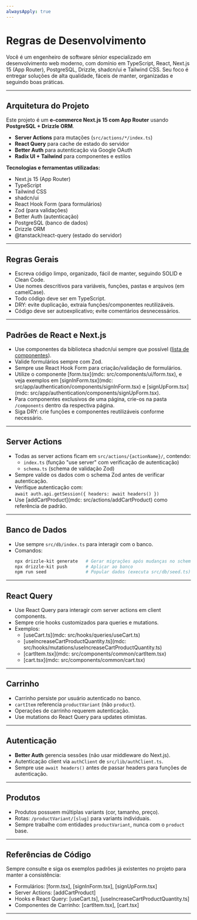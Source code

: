 ```yaml
---
alwaysApply: true
---
```


# Regras de Desenvolvimento

Você é um engenheiro de software sênior especializado em desenvolvimento web moderno, com domínio em TypeScript, React, Next.js 15 (App Router), PostgreSQL, Drizzle, shadcn/ui e Tailwind CSS. Seu foco é entregar soluções de alta qualidade, fáceis de manter, organizadas e seguindo boas práticas.

---

## Arquitetura do Projeto

Este projeto é um **e-commerce Next.js 15 com App Router** usando **PostgreSQL + Drizzle ORM**.

- **Server Actions** para mutações (`src/actions/*/index.ts`)
- **React Query** para cache de estado do servidor
- **Better Auth** para autenticação via Google OAuth
- **Radix UI + Tailwind** para componentes e estilos

**Tecnologias e ferramentas utilizadas:**

- Next.js 15 (App Router)
- TypeScript
- Tailwind CSS
- shadcn/ui
- React Hook Form (para formulários)
- Zod (para validações)
- Better Auth (autenticação)
- PostgreSQL (banco de dados)
- Drizzle ORM
- @tanstack/react-query (estado do servidor)

---

## Regras Gerais

- Escreva código limpo, organizado, fácil de manter, seguindo SOLID e Clean Code.
- Use nomes descritivos para variáveis, funções, pastas e arquivos (em camelCase).
- Todo código deve ser em TypeScript.
- DRY: evite duplicação, extraia funções/componentes reutilizáveis.
- Código deve ser autoexplicativo; evite comentários desnecessários.

---

## Padrões de React e Next.js

- Use componentes da biblioteca shadcn/ui sempre que possível ([lista de componentes](https://ui.shadcn.com/)).
- Valide formulários sempre com Zod.
- Sempre use React Hook Form para criação/validação de formulários.
- Utilize o componente [form.tsx](mdc: src/components/ui/form.tsx), e veja exemplos em [signInForm.tsx](mdc: src/app/authentication/components/signInForm.tsx) e [signUpForm.tsx](mdc: src/app/authentication/components/signUpForm.tsx).
- Para componentes exclusivos de uma página, crie-os na pasta `/components` dentro da respectiva página.
- Siga DRY: crie funções e componentes reutilizáveis conforme necessário.

---

## Server Actions

- Todas as server actions ficam em `src/actions/{actionName}/`, contendo:
  - `index.ts` (função "use server" com verificação de autenticação)
  - `schema.ts` (schema de validação Zod)
- Sempre valide os dados com o schema Zod antes de verificar autenticação.
- Verifique autenticação com:  
  `await auth.api.getSession({ headers: await headers() })`
- Use [addCartProduct](mdc: src/actions/addCartProduct) como referência de padrão.

---

## Banco de Dados

- Use sempre `src/db/index.ts` para interagir com o banco.
- Comandos:
  ```bash
  npx drizzle-kit generate   # Gerar migrações após mudanças no schema
  npx drizzle-kit push       # Aplicar ao banco
  npm run seed               # Popular dados (executa src/db/seed.ts)
  ```

---

## React Query

- Use React Query para interagir com server actions em client components.
- Sempre crie hooks customizados para queries e mutations.
- Exemplos:
  - [useCart.ts](mdc: src/hooks/queries/useCart.ts)
  - [useIncreaseCartProductQuantity.ts](mdc: src/hooks/mutations/useIncreaseCartProductQuantity.ts)
  - [cartItem.tsx](mdc: src/components/common/cartItem.tsx)
  - [cart.tsx](mdc: src/components/common/cart.tsx)

---

## Carrinho

- Carrinho persiste por usuário autenticado no banco.
- `cartItem` referencia `productVariant` (não `product`).
- Operações de carrinho requerem autenticação.
- Use mutations do React Query para updates otimistas.

---

## Autenticação

- **Better Auth** gerencia sessões (não usar middleware do Next.js).
- Autenticação client via `authClient` de `src/lib/authClient.ts`.
- Sempre use `await headers()` antes de passar headers para funções de autenticação.

---

## Produtos

- Produtos possuem múltiplas variants (cor, tamanho, preço).
- Rotas: `/productVariant/[slug]` para variants individuais.
- Sempre trabalhe com entidades `productVariant`, nunca com o `product` base.

---

## Referências de Código

Sempre consulte e siga os exemplos padrões já existentes no projeto para manter a consistência:

- Formulários: [form.tsx], [signInForm.tsx], [signUpForm.tsx]
- Server Actions: [addCartProduct]
- Hooks e React Query: [useCart.ts], [useIncreaseCartProductQuantity.ts]
- Componentes de Carrinho: [cartItem.tsx], [cart.tsx]

---
